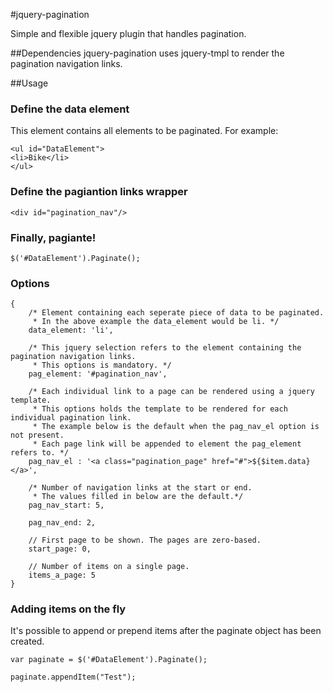 #jquery-pagination

Simple and flexible jquery plugin that handles pagination.

##Dependencies
jquery-pagination uses jquery-tmpl to render the pagination navigation links.

##Usage

### Define the data element
This element contains all elements to be paginated. 
For example:

    <ul id="DataElement">
    <li>Bike</li>
    </ul>

### Define the pagiantion links wrapper

    <div id="pagination_nav"/>

### Finally, pagiante!

    $('#DataElement').Paginate();


### Options
    {
        /* Element containing each seperate piece of data to be paginated.
         * In the above example the data_element would be li. */
        data_element: 'li',

        /* This jquery selection refers to the element containing the pagination navigation links. 
         * This options is mandatory. */
        pag_element: '#pagination_nav', 

        /* Each individual link to a page can be rendered using a jquery template.
         * This options holds the template to be rendered for each individual pagination link. 
         * The example below is the default when the pag_nav_el option is not present.
         * Each page link will be appended to element the pag_element refers to. */
        pag_nav_el : '<a class="pagination_page" href="#">${$item.data}</a>', 

        /* Number of navigation links at the start or end. 
         * The values filled in below are the default.*/
        pag_nav_start: 5,

        pag_nav_end: 2,

        // First page to be shown. The pages are zero-based.
        start_page: 0,

        // Number of items on a single page.
        items_a_page: 5 
    }
    

### Adding items on the fly
It's possible to append or prepend items after the paginate object has been created.

    var paginate = $('#DataElement').Paginate(); 

    paginate.appendItem("Test");




